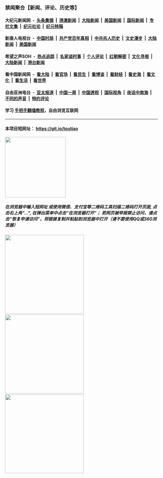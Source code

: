 ### 禁闻聚合【新闻、评论、历史等】

#### 大纪元新闻网 &nbsp;-&nbsp; [头条集锦](indexes/E头条集锦.md?t=02161633) &nbsp;|&nbsp; [港澳新闻](indexes/E港澳新闻.md?t=02161633)  &nbsp;|&nbsp; [大陆新闻](indexes/E大陆新闻.md?t=02161633) &nbsp;|&nbsp; [美国新闻](indexes/E美国新闻.md?t=02161633) &nbsp;|&nbsp; [国际新闻](indexes/E国际新闻.md?t=02161633) &nbsp;|&nbsp; [专栏文集](indexes/E专栏文集.md?t=02161633) &nbsp;|&nbsp; [纪元社论](indexes/E纪元社论.md?t=02161633) &nbsp;|&nbsp; [纪元特稿](indexes/E纪元特稿.md?t=02161633) 

#### 新唐人电视台 &nbsp;-&nbsp; [中国时局](indexes/N中国时局.md?t=02161633) &nbsp;|&nbsp; [共产党百年真相](indexes/N共产党百年真相.md?t=02161633) &nbsp;|&nbsp; [中共杀人历史](indexes/N中共杀人历史.md?t=02161633) &nbsp;|&nbsp; [文史漫步](indexes/N文史漫步.md?t=02161633) &nbsp;|&nbsp; [大陆新闻](indexes/N大陆新闻.md?t=02161633) &nbsp;|&nbsp; [美国新闻](indexes/N美国新闻.md?t=02161633)

#### 希望之声SOH &nbsp;-&nbsp; [热点追踪](indexes/H热点追踪.md?t=02161633) &nbsp;|&nbsp; [名家谈时事](indexes/H名家谈时事.md?t=02161633) &nbsp;|&nbsp; [个人评论](indexes/H个人评论.md?t=02161633)  &nbsp;|&nbsp; [红朝解密](indexes/H红朝解密.md?t=02161633) &nbsp;|&nbsp; [文化寻根](indexes/H文化寻根.md?t=02161633) &nbsp;|&nbsp; [大陆新闻](indexes/H大陆新闻.md?t=02161633) &nbsp;|&nbsp; [港台新闻](indexes/H港台新闻.md?t=02161633)

#### 看中国新闻网 &nbsp;-&nbsp; [看大陆](indexes/S看大陆.md?t=02161633) &nbsp;|&nbsp; [看官场](indexes/S看官场.md?t=02161633) &nbsp;|&nbsp; [看民生](indexes/S看民生.md?t=02161633)  &nbsp;|&nbsp; [看博谈](indexes/S看博谈.md?t=02161633) &nbsp;|&nbsp; [看财经](indexes/S看财经.md?t=02161633) &nbsp;|&nbsp; [看史海](indexes/S看史海.md?t=02161633) &nbsp;|&nbsp; [看文化](indexes/S看文化.md?t=02161633) &nbsp;|&nbsp; [看生活](indexes/S看生活.md?t=02161633) &nbsp;|&nbsp; [看世界](indexes/S看世界.md?t=02161633)

#### 自由亚洲电台 &nbsp;-&nbsp; [亚太报道](indexes/R亚太报道.md?t=02161633) &nbsp;|&nbsp; [中国一周](indexes/R中国一周.md?t=02161633) &nbsp;|&nbsp; [中国透视](indexes/R中国透视.md?t=02161633)  &nbsp;|&nbsp; [国际视角](indexes/R国际视角.md?t=02161633) &nbsp;|&nbsp; [夜话中南海](indexes/R夜话中南海.md?t=02161633) &nbsp;|&nbsp; [不同的声音](indexes/R不同的声音.md?t=02161633) &nbsp;|&nbsp; [特约评论](indexes/R特约评论.md?t=02161633)

#### 学习 [手把手翻墙教程](https://github.com/gfw-breaker/guides/wiki)，自由浏览互联网

----

#### 本项目短网址： https://git.io/toutiao
<img src="https://raw.githubusercontent.com/gfw-breaker/banned-news/master/scripts/img/qr.png" width="200px"/>  

##### 在浏览器中输入短网址 或使用微信、支付宝等二维码工具扫描二维码打开页面, 点击右上角"...", 在弹出菜单中点击“在浏览器打开”； 若网页被举报禁止访问，请点击“恢复申请访问”，将链接复制并粘贴到浏览器中打开（请不要使用QQ或360浏览器）

<img src="https://raw.githubusercontent.com/gfw-breaker/banned-news/master/scripts/img/1.png" width="260px"/> &nbsp; <img src="https://raw.githubusercontent.com/gfw-breaker/banned-news/master/scripts/img/2.png" width="260px"/> &nbsp; <img src="https://raw.githubusercontent.com/gfw-breaker/banned-news/master/scripts/img/3.png" width="260px"/>
